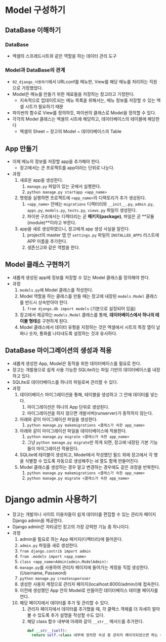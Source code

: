 # Model 구성하기

## DataBase 이해하기
### DataBase
- 엑셀의 스프레드시트와 같은 역할을 하는 데이터 관리 도구

### Model과 DataBase의 관계
- `02_django_사용하기`에서 URLconf를 메뉴판, View를 해당 메뉴를 처리하는 직원으로 가정했었다.
- Model은 메뉴를 만들기 위한 재료들을 저장하는 창고라고 가정한다.
  - 지속적으로 업데이트되는 메뉴 목록을 위해서는, 메뉴 정보를 저장할 수 있는 엑셀 시트가 필요하기 때문
- 파이썬의 함수로 View를 정의하듯, 파이썬의 클래스로 Model을 정의할 수 있다.
- 각각의 Model 클래스는 엑셀의 시트에 해당하고, 데이터베이스의 테이블에 해당한다
  - 엑셀의 Sheet ~ 장고의 Model ~ 데이터베이스의 Table

## App 만들기
- 이제 메뉴의 정보를 저장할 app을 추가해야 한다.
  - 장고에서는 큰 프로젝트를 app이라는 단위로 나눈다.
- 과정
  1. 새로운 app을 생성한다.
     1. `manage.py` 파일이 있는 곳에서 실행한다.
     2. `python manage.py startapp <app_name>`
  2. 명령을 실행하면 프로젝트에 `<app_name>`의 디렉토리가 추가 생성된다.
     1. `<app_name>` 안에는 `migrations` 디렉터리와 `__init__.py`, `admin.py`, `apps.py`, `models.py`, `tests.py`, `views.py` 파일이 생성된다.
     2. 파이썬 구조에서는 디렉터리는 곧 **패키지(package)**, 파일은 곧 **모듈(module)**이라고 부른다.
  3. app을 새로 생성하였으니, 장고에게 app 생성 사실을 알린다.
     1. project의 master 앱 안 `settings.py` 파일의 `INSTALLED_APPS` 리스트에 APP 이름을 추가한다.
     2. 생존신고와 같은 역할을 한다.

## Model 클래스 구현하기
- 새롭게 생성된 app에 정보를 저장할 수 있는 Model 클래스를 정의해야 한다.
- 과정
  1. `models.py`에 Model 클래스를 작성한다.
  2. Model 역할을 하는 클래스를 만들 때는 장고에 내장된 `models.Model` 클래스를 반드시 상속받아야 한다.
     1. `from django.db import models` (기본으로 설정되어 있음)
  3. 장고에서 제공하는 `models.Model` 클래스를 통해, **데이터베이스에서 하나의 테이블 형태**를 구현하게 된다.
  4. Model 클래스에서 데이터 유형을 지정하는 것은 엑셀에서 시트의 특정 열이 날짜나 숫자, 통화를 나타내도록 설정하는 것과 유사하다.

## DataBase 마이그레이션의 생성과 적용
- 새롭게 생성한 App, Model은 동작을 위한 데이터베이스를 필요로 한다.
- 장고는 개발용으로 쉽게 사용 가능한 SQLite라는 파일 기반의 데이터베이스를 내장하고 있다.
- SQLite로 데이터베이스를 하나의 파일로써 관리할 수 있다.
- 과정
  1. 데이터베이스 마이그레이션을 통해, 테이블을 생성하고 그 안에 데이터를 넣는다.
     1. 마이그레이션은 하나의 App 단위로 생성된다.
     2. 마이그레이션을 하지 않으면 개발서버(runserver)가 동작하지 않는다.
  2. 아래와 같이 마이그레이션 파일을 생성한다.
     1. `python manage.py makemigrations <클래스가 속한 app_name>`
  3. 아래와 같이 마이그레이션 파일을 데이터베이스에 적용한다.
     1. `python manage.py migrate <클래스가 속한 app_name>`
     2. 그냥 `python manage.py migrate`만 하게 되면, 장고에 내장된 기본 기능들이 마이그레이션 적용된다.
  4. SQLite에 테이블이 생성되고, Model에서 작성했던 필드 외에 장고에서 각 행을 식별할 수 있도록 자동으로 생성해주는 id 열도 함께 만들어진다.
  5. Model 클래스를 생성하는 경우 말고 변경하는 경우에도 같은 과정을 반복한다.
     1.  `python manage.py makemigrations <클래스가 속한 app_name>`
     2.  `python manage.py migrate <클래스가 속한 app_name>`

# Django admin 사용하기
- 장고는 개발자나 사이트 이용자들이 쉽게 데이터를 편집할 수 있는 관리자 페이지 Django admin을 제공한다.
- Django admin은 자타공인 장고의 가장 강력한 기능 중 하나이다.
- 과정
  1. admin을 필요로 하는 App 패키지(디렉터리)에 들어온다.
  2. `admin.py` 파일을 새로 생성한다.
  3. `from django.contrib import admin`
  4. `from .models import <app_name>`
  5. `class <app_name>Admin(admin.ModelAdmin):`
  6. `manage.py`를 사용하여 관리자 페이지에 들어가는 계정을 직접 생성한다. (Username, Password)
  7. `python manage.py createsuperuser`
  8. 생성한 사용자 계정으로 관리자 페이지(localhost:8000/admin/)에 접속한다.
  9. 이전에 생성했던 App 안의 Model로 만들어진 데이터베이스 테이블 페이지를 연다.
  10. 해당 페이지에서 데이터를 추가 및 관리할 수 있다.
      1. 관리자 페이지에서 데이터를 추가했을 때, 각 클랙스 객체를 더 자세히 알아볼 수 있도록 추가 설명을 작성할 수도 있다.
      2. 해당 class 함수 내부에 아래와 같이 `__str__` 메서드를 추가한다.
          ```py
          def __str__(self):
            return self.<class 내부에 정의한 속성 중 관리자 페이지되었으면 하는 속성>
          ```

